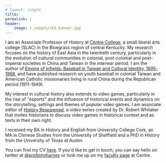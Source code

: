```yaml
---
# layout: single
title: 
permalink: /
header: 
    image: /_images/ck3_banner.jpg
---
```

I am an Associate Professor of History at [Centre College](https://www.centre.edu), a small liberal arts college (SLAC) in the Bluegrass region of central Kentucky. My research focuses on the history of East Asia in the twentieth century, particularly in the evolution of cultural communities in colonial, post-colonial and post-imperial societies in China and Taiwan in the interwar period. I am the author of [Empire of Infields: Baseball in Taiwan and Cultural Identity, 1895-1968](https://www.nebraskapress.unl.edu/university-of-nebraska-press/9780803286825/), and have published research on youth baseball in colonial Taiwan and American Catholic missionaries living in rural China during the Republican period (1911-1949).

My interest in cultural history also extends to video games, particularly in the rise of "esports" and the influence of historical events and dynamics on the storytelling, settings and themes of popular video games. I am associate editor of [History Respawned](http://www.historyrespawned.com), a video series created by Dr. Robert Whitaker that invites historians to discuss video games in historical context and as texts in their own right.

I received my BA in History and English from University College Cork, an MA in Chinese Studies from the University of Sheffield and a PhD in History from the University of Texas at Austin.

You can find my CV [here](/cv/). If you'd like to get in touch, you can say hello on twitter at [@profjohnharney](https://www.twitter.com/profjohnharney) or look me up on my [faculty page](https://www.centre.edu/directory/name/john-harney/) at Centre.